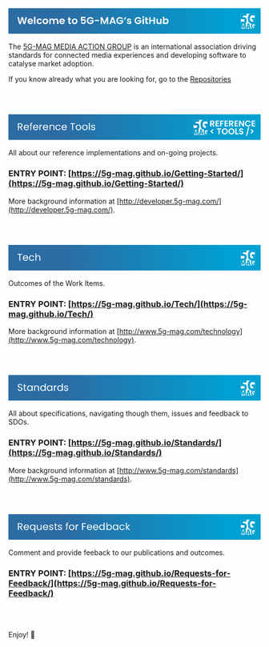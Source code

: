 <img src="./images/Button_Welcome.png">

The [5G-MAG MEDIA ACTION GROUP](https://www.5g-mag.com) is an international association driving standards for connected media experiences and developing software to catalyse market adoption.

If you know already what you are looking for, go to the [Repositories](https://github.com/orgs/5G-MAG/repositories)

<br><br>

<a href="https://5g-mag.github.io/Getting-Started/"><img src="./images/Button_RT.png"><a/>

All about our reference implementations and on-going projects.
### ENTRY POINT: [https://5g-mag.github.io/Getting-Started/](https://5g-mag.github.io/Getting-Started/)
More background information at [http://developer.5g-mag.com/](http://developer.5g-mag.com/).

<br><br>

<a href="https://5g-mag.github.io/Tech/"><img src="./images/Button_Tech.png"><a/>

Outcomes of the Work Items.
### ENTRY POINT: [https://5g-mag.github.io/Tech/](https://5g-mag.github.io/Tech/)
More background information at [http://www.5g-mag.com/technology](http://www.5g-mag.com/technology).

<br><br>

<a href="https://5g-mag.github.io/Standards/"><img src="./images/Button_Std.png"><a/>

All about specifications, navigating though them, issues and feedback to SDOs.
### ENTRY POINT: [https://5g-mag.github.io/Standards/](https://5g-mag.github.io/Standards/)
More background information at [http://www.5g-mag.com/standards](http://www.5g-mag.com/standards).

<br><br>

<a href="https://5g-mag.github.io/Requests-for-Feedback/"><img src="./images/Button_RfF.png"><a/>

Comment and provide feeback to our publications and outcomes.
### ENTRY POINT: [https://5g-mag.github.io/Requests-for-Feedback/](https://5g-mag.github.io/Requests-for-Feedback/)

<br><br>

Enjoy! 💪
